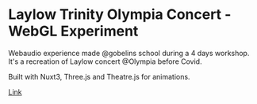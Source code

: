 # Laylow Trinity Olympia Concert - WebGL Experiment   

Webaudio experience made @gobelins school during a 4 days workshop. It's a recreation of Laylow concert @Olympia before Covid.

Built with Nuxt3, Three.js and Theatre.js for animations.

[Link](https://webgl-trinity.vercel.app/)
